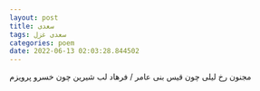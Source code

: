 ```yaml
---
layout: post
title: سعدی
tags: سعدی غزل
categories: poem
date: 2022-06-13 02:03:28.844502
---
```


مجنون رخ لیلی چون قیس بنی عامر / فرهاد لب شیرین چون خسرو پرویزم
